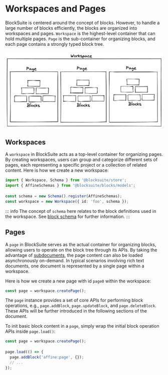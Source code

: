 # Workspaces and Pages

BlockSuite is centered around the concept of blocks. However, to handle a large number of blocks efficiently, the blocks are organized into workspaces and pages. `Workspace` is the highest-level container that can hold multiple pages. `Page` is the sub-container for organizing blocks, and each page contains a strongly typed block tree.

![workspace-structure](./images/workspace-structure.png)

## Workspaces

A `workspace` in BlockSuite acts as a top-level container for organizing pages. By creating workspaces, users can group and categorize different sets of pages, each representing a specific project or a collection of related content. Here is how we create a new workspace:

```ts
import { Workspace, Schema } from '@blocksuite/store';
import { AffineSchemas } from '@blocksuite/blocks/models';

const schema = new Schema().register(AffineSchemas);
const workspace = new Workspace({ id: 'foo', schema });
```

::: info
The concept of `schema` here relates to the block definitions used in the workspace. See [block schema](./block-schema) for further information.
:::

## Pages

A `page` in BlockSuite serves as the actual container for organizing blocks, allowing users to operate on the block tree through its APIs. By taking the advantage of [subdocuments](https://docs.yjs.dev/api/subdocuments), the page content can also be loaded asynchronously on-demand. In typical scenarios involving rich text documents, one document is represented by a single page within a workspace.

Here is how we create a new page with id `page0` within the workspace:

```ts
const page = workspace.createPage();
```

The `page` instance provides a set of core APIs for performing block operations, e.g., `page.addBlock`, `page.updateBlock`, and `page.deleteBlock`. These APIs will be further introduced in the following sections of the document.

To init basic block content in a `page`, simply wrap the initial block operation APIs inside `page.load()`:

```ts
const page = workspace.createPage();

page.load(() => {
  page.addBlock('affine:page', {});
  // ...
});
```
